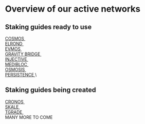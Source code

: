 # Overview of our active networks

## Staking guides ready to use

[COSMOS <img src="https://user-images.githubusercontent.com/95366163/146985926-4230d345-972f-485e-b9ce-0cf647b4fcc6.png" alt="" data-size="line">](../../markdowns/%7B%7B%20site\_url%20%7D%7D/Cosmos/)\
[ELROND <img src="https://user-images.githubusercontent.com/95366163/146986696-60e625c7-7966-48fa-bfd2-da671c451302.png" alt="" data-size="line">](../../markdowns/%7B%7B%20site\_url%20%7D%7D/Elrond/)\
[EVMOS <img src="https://user-images.githubusercontent.com/95366163/155012954-779c3988-e5a5-43c9-bc1b-72f5401e2e1d.png" alt="" data-size="line">](../../markdowns/%7B%7B%20site\_url%20%7D%7D/Evmos/)\
[GRAVITY BRIDGE <img src="https://user-images.githubusercontent.com/95366163/153582519-b821722b-2811-460c-8be4-a6f8c1e41f33.png" alt="" data-size="line">](../../markdowns/%7B%7B%20site\_url%20%7D%7D/Gravity\_Bridge/)\
[INJECTIVE <img src="https://user-images.githubusercontent.com/95366163/157484755-9c65e3e2-4cdc-4432-a0ee-d5a907943878.png" alt="" data-size="line">](../../markdowns/%7B%7B%20site\_url%20%7D%7D/Injective/)\
[MEDIBLOC <img src="https://user-images.githubusercontent.com/95366163/152367874-47b5660d-f3b4-46ee-aae4-72a995f816e8.png" alt="" data-size="line">](../../markdowns/%7B%7B%20site\_url%20%7D%7D/Medibloc/)\
[OSMOSIS <img src="https://user-images.githubusercontent.com/95366163/146988252-fc0e5f59-8c7a-4b16-bdbd-189b95d9ac5c.png" alt="" data-size="line">](../../markdowns/%7B%7B%20site\_url%20%7D%7D/Osmosis/)\
[PERSISTENCE <img src="https://user-images.githubusercontent.com/95366163/146986555-3060bdf6-661b-4627-b428-a381a308c959.png" alt="" data-size="line">](../../markdowns/%7B%7B%20site\_url%20%7D%7D/Persistence/)\

## Staking guides being created

[CRONOS <img src="https://user-images.githubusercontent.com/95366163/199702174-c0837c80-2b2b-46e2-b5f4-cc3fe9a4164a.png" alt="" data-size="line">](../../markdowns/%7B%7B%20site\_url%20%7D%7D/Cronos/)\
[SKALE <img src="https://user-images.githubusercontent.com/95366163/147960652-7d579e98-1d34-45d6-bf46-0863f40b163a.png" alt="" data-size="line">](../../markdowns/%7B%7B%20site\_url%20%7D%7D/Skale/)\
[TGRADE <img src="https://user-images.githubusercontent.com/95366163/199702935-2cadf0ca-200f-491f-a809-a832e11c9da1.png" alt="" data-size="line">](../../markdowns/%7B%7B%20site\_url%20%7D%7D/Tgrade/)\
MANY MORE TO COME <img src="https://user-images.githubusercontent.com/95366163/148103993-35fa382d-74ed-4385-9d57-276dd12ebb9c.png" alt="" data-size="line">
